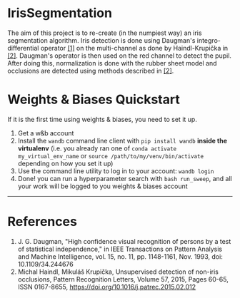 # IrisSegmentation
The aim of this project is to re-create (in the numpiest way) an iris segmentation algorithm.
Iris detection is done using Daugman's integro-differential operator [[1]](#1) on the multi-channel as done by Haindl-Krupička in [[2]](#2). Daugman's operator is then used on the red channel to detect the pupil.
After doing this, normalization is done with the rubber sheet model and occlusions are detected using methods described in [[2]](#2).


# Weights & Biases Quickstart

If it is the first time using weights & biases, you need to set it up.

1. Get a w&b account
2. Install the `wandb` command line client with  `pip install wandb` **inside the virtualenv** (i.e. you already ran one of `conda activate my_virtual_env_name` or `source /path/to/my/venv/bin/activate` depending on how you set it up)
3. Use the command line utility to log in to your account: `wandb login`
4. Done! you can run a hyperparameter search with `bash run_sweep`, and all your work will be logged to you weights & biases account
***

# References

1. <a id="1"/> J. G. Daugman, "High confidence visual recognition of persons by a test of statistical independence," in IEEE Transactions on Pattern Analysis and Machine Intelligence, vol. 15, no. 11, pp. 1148-1161, Nov. 1993, doi: 10.1109/34.244676
2. <a id="2"/> Michal Haindl, Mikuláš Krupička, Unsupervised detection of non-iris occlusions, Pattern Recognition Letters, Volume 57, 2015, Pages 60-65, ISSN 0167-8655, https://doi.org/10.1016/j.patrec.2015.02.012
